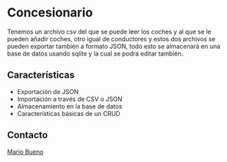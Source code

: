 # Concesionario

Tenemos un archivo csv del que se puede leer los coches y al que se le pueden añadir coches, otro igual de conductores y estos dos archivos se pueden exportar también a formato JSON, todo esto se almacenará en una base de datos usando sqlite y la cual se podrá editar también.

## Características

- Exportación de JSON
- Importación a través de CSV o JSON
- Almacenamiento en la base de datos
- Características básicas de un CRUD

## Contacto

<a href="https://github.com/Maarioo25">Mario Bueno</a>
